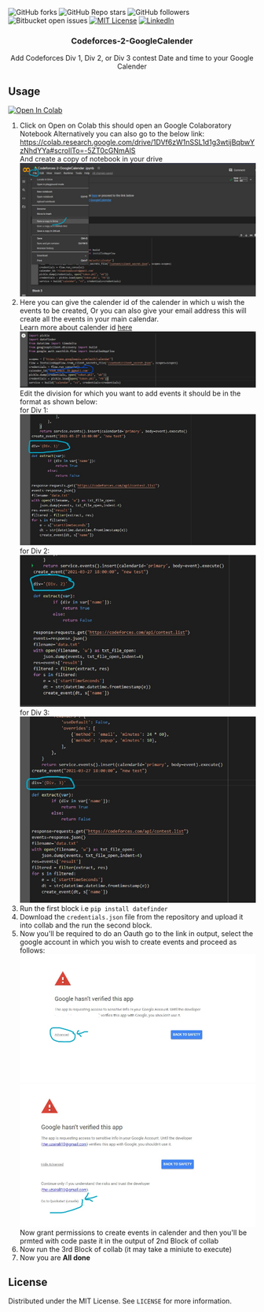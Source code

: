 
![GitHub forks](https://img.shields.io/github/forks/uzair-ali10/Codeforces-2-GoogleCalendar?style=flat-square)
![GitHub Repo stars](https://img.shields.io/github/stars/uzair-ali10/Codeforces-2-GoogleCalendar?style=flat-square)
![GitHub followers](https://img.shields.io/github/followers/uzair-ali10?style=flat-square)
![Bitbucket open issues](https://img.shields.io/bitbucket/issues-raw/uzair-ali10/Codeforces-2-GoogleCalendar?style=flat-square)
[![MIT License][license-shield]][license-url]
[![LinkedIn][linkedin-shield]][linkedin-url]
  <h3 align="center">Codeforces-2-GoogleCalender</h3>

  <p align="center">
    Add Codeforces Div 1, Div 2, or Div 3 contest Date and time to your Google Calender


## Usage

[![Open In Colab](https://colab.research.google.com/assets/colab-badge.svg)](https://colab.research.google.com/drive/1DVf6zW1nSSL1d1g3wtijBqbwYzNhdYYa#scrollTo=-5ZT0cGNmAlS)
1. Click on Open on Colab this should open an Google Colaboratory Notebook
Alternatively you can also go to the below link:
https://colab.research.google.com/drive/1DVf6zW1nSSL1d1g3wtijBqbwYzNhdYYa#scrollTo=-5ZT0cGNmAlS \
And create a copy of notebook in your drive
![save](save_copy.jpg) 
2. Here you can give the calender id of the calender in which u wish the events to be created, Or you can also give your email address this will create all the events in your main calendar.\
Learn more about calender id [here](https://docs.simplecalendar.io/find-google-calendar-id/)
![Edit ID](edit_id.jpg)
Edit the division for which you want to add events it should be in the format as shown below: \
for Div 1: \
![div1](div1.jpg)
for Div 2: \
![div2](div2.jpg)
for Div 3: \
![div3](div3.jpg)
3. Run the first block i.e `pip install datefinder`
4. Download the `credentials.json` file from the repository and upload it into collab and the run the second block.
5. Now you'll be required to do an Oauth go to the link in output, select the google account in which you wish to create events and proceed as follows:
![advance](advanced.jpg)
![advance](goto.jpg)
Now grant permissions to create events in calender and then you'll be prmted with code paste it in the output of 2nd Block of collab
6. Now run the 3rd Block of collab (it may take a miniute to execute)
7. Now you are **All done**

<!-- LICENSE -->
## License

Distributed under the MIT License. See `LICENSE` for more information.

<!-- MARKDOWN LINKS & IMAGES -->
<!-- https://www.markdownguide.org/basic-syntax/#reference-style-links -->

[license-shield]: https://img.shields.io/github/license/othneildrew/Best-README-Template.svg?style=for-the-badge
[license-url]: https://github.com/othneildrew/Best-README-Template/blob/master/LICENSE.txt
[linkedin-shield]: https://img.shields.io/badge/-LinkedIn-black.svg?style=for-the-badge&logo=linkedin&colorB=555
[linkedin-url]: https://www.linkedin.com/in/uzair-ali-9285261ba/
